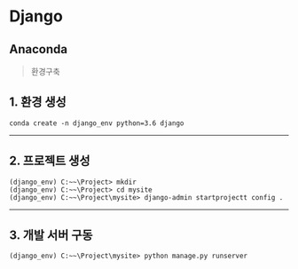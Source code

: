 # Django

## Anaconda
> 환경구축

## 1. 환경 생성

~~~
conda create -n django_env python=3.6 django
~~~

---
## 2. 프로젝트 생성

~~~
(django_env) C:~~\Project> mkdir
(django_env) C:~~\Project> cd mysite
(django_env) C:~~\Project\mysite> django-admin startprojectt config .
~~~

---
## 3. 개발 서버 구동

~~~
(django_env) C:~~\Project\mysite> python manage.py runserver
~~~
